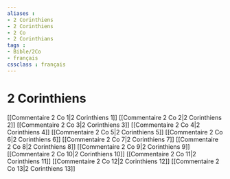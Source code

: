 ```yaml
---
aliases : 
- 2 Corinthiens
- 2 Corinthiens
- 2 Co
- 2 Corinthians
tags : 
- Bible/2Co
- français
cssclass : français
---
```


# 2 Corinthiens

[[Commentaire 2 Co 1|2 Corinthiens 1]]
[[Commentaire 2 Co 2|2 Corinthiens 2]]
[[Commentaire 2 Co 3|2 Corinthiens 3]]
[[Commentaire 2 Co 4|2 Corinthiens 4]]
[[Commentaire 2 Co 5|2 Corinthiens 5]]
[[Commentaire 2 Co 6|2 Corinthiens 6]]
[[Commentaire 2 Co 7|2 Corinthiens 7]]
[[Commentaire 2 Co 8|2 Corinthiens 8]]
[[Commentaire 2 Co 9|2 Corinthiens 9]]
[[Commentaire 2 Co 10|2 Corinthiens 10]]
[[Commentaire 2 Co 11|2 Corinthiens 11]]
[[Commentaire 2 Co 12|2 Corinthiens 12]]
[[Commentaire 2 Co 13|2 Corinthiens 13]]
